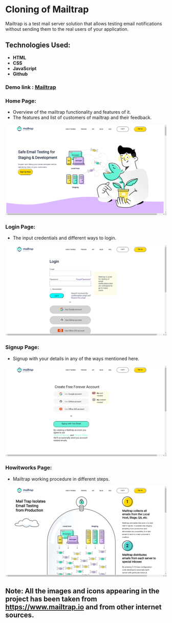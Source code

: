 # Cloning of  Mailtrap
 Mailtrap is a test mail server solution that allows testing email notifications without sending them to the real users of your application.
 
 ## Technologies Used:
 
- **HTML**
- **CSS**
- **JavaScript**
- **Github**

### Demo link : <a href = "https://suraj588.github.io/Titans-Arsenic/">Mailtrap</a>

### Home Page:
- Overview of the mailtrap functionality and features of it.
- The features and list of customers of mailtrap and their feedback.
<img width="669" alt="homepage" src = "https://github.com/suraj588/Titans-Arsenic/blob/main/resource/Screenshot%20(230).png?raw=true"/>



### Login Page:
- The input credentials and different ways to login.
<img width="669" alt ="loginpage" src = "https://github.com/suraj588/Titans-Arsenic/blob/main/resource/Screenshot%20(231).png?raw=true"/>



### Signup Page:
- Signup with your details in any of the ways mentioned here.
<img width="669" alt ="signup page" src = "https://github.com/suraj588/Titans-Arsenic/blob/main/resource/Screenshot%20(232).png?raw=true"/>



### Howitworks Page:
- Mailtrap working procedure in different steps.
<img width="669" alt ="howitworks page" src = "https://github.com/suraj588/Titans-Arsenic/blob/main/resource/Screenshot%20(233).png?raw=true"/>

## Note: All the images and icons appearing in the project has been taken from https://www.mailtrap.io and from other internet sources.
